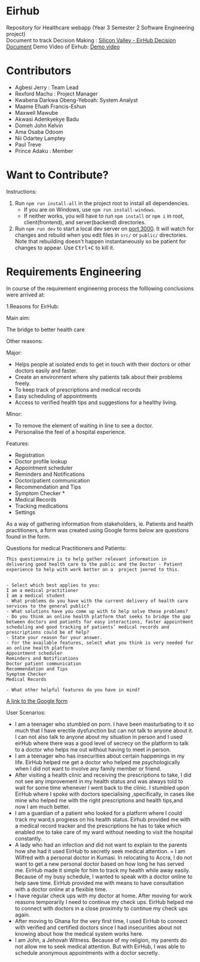 # Eirhub

Repository for Healthcare webapp (Year 3 Semester 2 Software Engineering project)  
Document to track Decision Making : [Silicon Valley - EirHub Decision Document](https://docs.google.com/document/d/1_Skgoi0TOdXuyFRiUJWxwfKSewkepBe6-_71LRvHhEc/edit)
Demo Video of Eirhub: [Demo video](https://drive.google.com/file/d/1MS9WwhQWQbBO-UJMZ89ZmW-AkbRAh8wT/view?usp=sharing)

# Contributors

-  Agbesi Jerry : Team Lead
-  Rexford Machu : Project Manager
-  Kwabena Darkwa Obeng-Yeboah: System Analyst
-  Maame Efuah Francis-Eshun
-  Maxwell Mawube
-  Akwasi Adenkyekye Badu
-  Domeh John Kelvin
-  Ama Osaba Odoom
-  Nii Odartey Lamptey
-  Paul Treve
-  Prince Adaku : Member


# Want to Contribute?

Instructions:
1. Run `npm run install-all` in the project root to install all dependencies.
   -  If you are on Windows, use `npm run install-windows`.
   -  If neither works, you will have to run `npm install` or `npm i` in root, client(frontend), and server(backend) directories.
2. Run `npm run dev` to start a local dev server on [port 3000](http://localhost:3000). It will watch for changes and rebuild when you edit files in `src/` or `public/` directories. Note that rebuilding doesn't happen instantaneously so be patient for changes to appear. Use <kbd>Ctrl+C</kbd> to kill it. 

# Requirements Engineering

In course of the requirement engineering process the folllowing conclusions were arrived at:

1.Reasons for EirHub:

Main aim:

The bridge to better health care

Other reasons:

Major:
- Helps people at isolated ends to get in touch with their doctors or other doctors easily and faster.
- Create an environment where shy patients talk about their problems freely.
- To keep track of prescriptions and medical records
- Easy scheduling of appointments
- Access to verified health tips and suggestions for a healthy living.

Minor:
- To remove the element of waiting in line to see a doctor.
- Personalise the feel of a hospital experience.

Features:
- Registration
- Doctor profile lookup
- Appointment scheduler
- Reminders and Notifications
- Doctor/patient communication
- Recommendation and Tips
- Symptom Checker *
- Medical Records
- Tracking medications
- Settings

As a way of gathering information from stakeholders, ie. Patients and health practitioners, a form was created using Google forms
below are questions found in the form.

Questions for medical Practitioners and Patients:

```
This questionnaire is to help gather relevant information in delivering good health care to the public and the Doctor - Patient experience to help with work better on a  project jeered to this.


- Select which best applies to you:
I am a medical practitioner
I am a medical student
- What problems do you have with the current delivery of health care services to the general public?
- What solutions have you come up with to help solve these problems?
- Do you think an online health platform that seeks to bridge the gap between doctors and patients for easy interactions, faster appointment scheduling and good tracking of patients’ medical records and prescriptions could be of help?
- State your reason for your answer.
- For the available features, select what you think is very needed for an online health platform
Appointment scheduler
Reminders and Notifications
Doctor patient communication
Recommendation and Tips
Symptom Checker
Medical Records

- What other helpful features do you have in mind?
```
[A link to the Google form](https://docs.google.com/forms/d/e/1FAIpQLSdQSgf7BDZ-Gah5EW7YblK5cmtoKgyJL18yT6v5tfZO8IRwrA/viewform)

User Scenarios:

- I am a teenager who stumbled on porn. I have been masturbating to it so much that I have erectile dysfunction but can not talk to anyone about it. I can not also talk to anyone about my situation in person and I used eirHub where there was a good level of secrecy on the platform to talk to a doctor who helps me out without having to meet in person.
- I am a teenager who has insecurities about certain happenings in my life. EirHub helped me get a doctor who helped me psychologically when I did not want to involve any family member or friend.
- After visiting a health clinic and receiving the prescriptions to take, I did not see any improvement in my health status and was always told to wait for some time whenever I went back to the clinic. I stumbled upon EirHub where I spoke with doctors specialising ,specifically, in cases like mine who helped me with the right prescriptions and health tips,and now I am much better.
- I am a guardian of a patient who looked for a platform where I could track my ward;s progress on his health status. Eirhub provided me with a medical record tracker and the prescriptions he has to take which enabled me to take care of my ward without needing to visit the hospital constantly.
- A lady who had an infection and did not want to explain to the parents how she had it used EirHub to secretly seek medical attention.
= I am Wilfred with a personal doctor in Kumasi. In relocating to Accra, I do not want to get a new personal doctor based on how long he has served me. EirHub made it simple for him to track my health while away easily.
Because of my busy schedule, I wanted to speak with a doctor online to help save time. EirHub provided me with means to have  consultation with a doctor online at a flexible time.
- I have regular check ups with my doctor at home. After moving for work reasons temporarily I need to continue my check ups. EirHub helped me to connect with doctors in a close proximity to continue my check ups again.
- After moving to Ghana for the very first time, I used EirHub to connect with verified and certified doctors since I had insecurities about not knowing about how  the medical system works here.
- I am John, a Jehovah Witness. Because of my religion, my parents do not allow me to seek medical attention. But with EirHub, I was able to schedule anonymous appointments with a doctor secretly.

